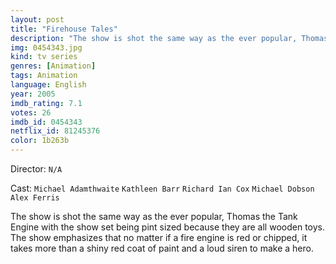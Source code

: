 ```yaml
---
layout: post
title: "Firehouse Tales"
description: "The show is shot the same way as the ever popular, Thomas the Tank Engine with the show set being pint sized because they are all wooden toys. The show emphasizes that no matter if a fire engine is red or chipped, it takes more than a shiny red coat of paint and a loud siren to make a hero..."
img: 0454343.jpg
kind: tv series
genres: [Animation]
tags: Animation 
language: English
year: 2005
imdb_rating: 7.1
votes: 26
imdb_id: 0454343
netflix_id: 81245376
color: 1b263b
---
```

Director: `N/A`  

Cast: `Michael Adamthwaite` `Kathleen Barr` `Richard Ian Cox` `Michael Dobson` `Alex Ferris` 

The show is shot the same way as the ever popular, Thomas the Tank Engine with the show set being pint sized because they are all wooden toys. The show emphasizes that no matter if a fire engine is red or chipped, it takes more than a shiny red coat of paint and a loud siren to make a hero.